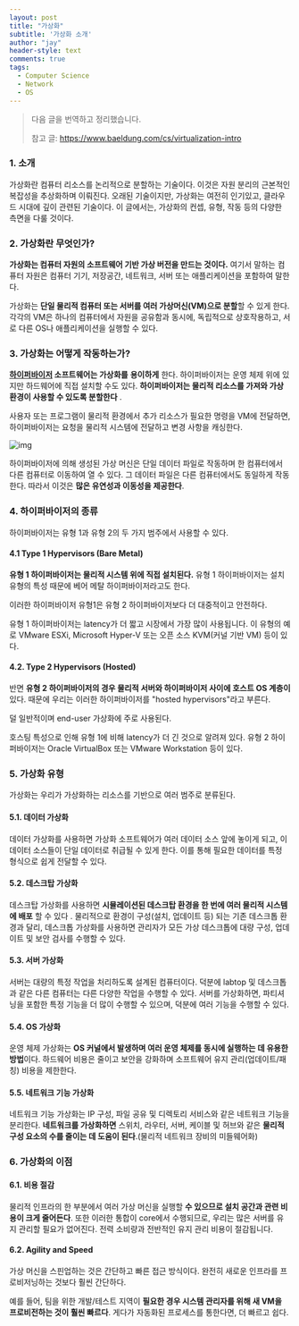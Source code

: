 ```yaml
---
layout: post
title: "가상화"
subtitle: '가상화 소개'
author: "jay"
header-style: text
comments: true
tags:
  - Computer Science
  - Network
  - OS
---
```


> 다음 글을 번역하고 정리했습니다.
> 
> 참고 글: <https://www.baeldung.com/cs/virtualization-intro>

### 1. 소개

가상화란 컴퓨터 리소스를 논리적으로 분할하는 기술이다. 이것은 자원 분리의 근본적인 복잡성을 추상화하며 이뤄진다. 오래된 기술이지만, 가상화는 여전히 인기있고, 클라우드 시대에 깊이 관련된 기술이다. 이 글에서는, 가상화의 컨셉, 유형, 작동 등의 다양한 측면을 다룰 것이다.

### 2. 가상화란 무엇인가?

**가상화는 컴퓨터 자원의 소프트웨어 기반 가상 버전을 만드는 것이다.** 여기서 말하는 컴퓨터 자원은 컴퓨터 기기, 저장공간, 네트워크, 서버 또는 애플리케이션을 포함하여 말한다. 

가상화는 **단일 물리적 컴퓨터 또는 서버를 여러 가상머신(VM)으로 분할**할 수 있게 한다. 각각의 VM은 하나의 컴퓨터에서 자원을 공유함과 동시에, 독립적으로 상호작용하고, 서로 다른 OS나 애플리케이션을 실행할 수 있다.

### 3. 가상화는 어떻게 작동하는가?

**[하이퍼바이저](https://www.redhat.com/ko/topics/virtualization/what-is-a-hypervisor#:~:text=%ED%95%98%EC%9D%B4%ED%8D%BC%EB%B0%94%EC%9D%B4%EC%A0%80%EB%8A%94%20%EA%B0%80%EC%83%81%20%EB%A8%B8%EC%8B%A0,%ED%95%98%EA%B3%A0%20%EA%B5%AC%EB%8F%99%ED%95%98%EB%8A%94%20%EC%86%8C%ED%94%84%ED%8A%B8%EC%9B%A8%EC%96%B4%EC%9E%85%EB%8B%88%EB%8B%A4.&text=%EC%84%9C%EB%A1%9C%20%EB%8B%A4%EB%A5%B8%20%EC%97%AC%EB%9F%AC%20%EA%B0%9C%EC%9D%98%20%EC%9A%B4%EC%98%81,%EC%9D%98%20%ED%95%B5%EC%8B%AC%EC%A0%81%EC%9D%B8%20%EC%9D%B4%EC%A0%90%EC%9E%85%EB%8B%88%EB%8B%A4.) 소프트웨어는 가상화를** **용이하게** 한다. 하이퍼바이저는 운영 체제 위에 있지만 하드웨어에 직접 설치할 수도 있다. **하이퍼바이저는 물리적 리소스를 가져와 가상 환경이 사용할 수 있도록 분할한다** .

사용자 또는 프로그램이 물리적 환경에서 추가 리소스가 필요한 명령을 VM에 전달하면, 하이퍼바이저는 요청을 물리적 시스템에 전달하고 변경 사항을 캐싱한다.



![img](https://www.baeldung.com/wp-content/uploads/sites/4/2020/06/Vitualization-300x231-1.png)

하이퍼바이저에 의해 생성된 가상 머신은 단일 데이터 파일로 작동하며 한 컴퓨터에서 다른 컴퓨터로 이동하여 열 수 있다. 그 데이터 파일은 다른 컴퓨터에서도 동일하게 작동한다. 따라서 이것은 **많은 유연성과 이동성을 제공한다**.

### 4. 하이퍼바이저의 종류

하이퍼바이저는 유형 1과 유형 2의 두 가지 범주에서 사용할 수 있다.

#### 4.1 Type 1 Hypervisors (Bare Metal)

**유형 1 하이퍼바이저는 물리적 시스템 위에 직접 설치된다.** 유형 1 하이퍼바이저는 설치 유형의 특성 때문에 베어 메탈 하이퍼바이저라고도 한다.

이러한 하이퍼바이저 유형1은 유형 2 하이퍼바이저보다 더 대중적이고 안전하다.

유형 1 하이퍼바이저는 latency가 더 짧고 시장에서 가장 많이 사용됩니다. 이 유형의 예로 VMware ESXi, Microsoft Hyper-V 또는 오픈 소스 KVM(커널 기반 VM) 등이 있다.

#### 4.2. Type 2 Hypervisors (Hosted)

반면 **유형 2 하이퍼바이저의 경우 물리적 서버와 하이퍼바이저 사이에 호스트 OS 계층이** 있다. 때문에 우리는 이러한 하이퍼바이저를 "hosted hypervisors"라고 부른다.

덜 일반적이며 end-user 가상화에 주로 사용된다.

호스팅 특성으로 인해 유형 1에 비해 latency가 더 긴 것으로 알려져 있다. 유형 2 하이퍼바이저는 Oracle VirtualBox 또는 VMware Workstation 등이 있다.

### 5. 가상화 유형

가상화는 우리가 가상화하는 리소스를 기반으로 여러 범주로 분류된다.

#### 5.1. 데이터 가상화

데이터 가상화를 사용하면 가상화 소프트웨어가 여러 데이터 소스 앞에 놓이게 되고, 이 데이터 소스들이 단일 데이터로 취급될 수 있게 한다. 이를 통해 필요한 데이터를 특정 형식으로 쉽게 전달할 수 있다.

#### 5.2. 데스크탑 가상화

데스크탑 가상화를 사용하면 **시뮬레이션된 데스크탑 환경을 한 번에 여러 물리적 시스템에 배포** 할 수 있다 . 물리적으로 환경이 구성(설치, 업데이트 등) 되는 기존 데스크톱 환경과 달리, 데스크톱 가상화를 사용하면 관리자가 모든 가상 데스크톱에 대량 구성, 업데이트 및 보안 검사를 수행할 수 있다.

#### 5.3. 서버 가상화

서버는 대량의 특정 작업을 처리하도록 설계된 컴퓨터이다. 덕분에 labtop 및 데스크톱과 같은 다른 컴퓨터는 다른 다양한 작업을 수행할 수 있다.  서버를 가상화하면, 파티셔닝을 포함한 특정 기능을 더 많이 수행할 수 있으며, 덕분에 여러 기능을 수행할 수 있다.

#### 5.4. OS 가상화

운영 체제 가상화는 **OS 커널에서 발생하며 여러 운영 체제를 동시에 실행하는 데 유용한 방법**이다. 하드웨어 비용은 줄이고 보안을 강화하며 소프트웨어 유지 관리(업데이트/패칭) 비용을 제한한다.

#### 5.5. 네트워크 기능 가상화

네트워크 기능 가상화는 IP 구성, 파일 공유 및 디렉토리 서비스와 같은 네트워크 기능을 분리한다. **네트워크를 가상화하면** 스위치, 라우터, 서버, 케이블 및 허브와 같은 **물리적 구성 요소의 수를 줄이는 데 도움이 된다**.(물리적 네트워크 장비의 미들웨어화)

### 6. 가상화의 이점

#### 6.1. 비용 절감

물리적 인프라의 한 부분에서 여러 가상 머신을 실행할 **수 있으므로 설치 공간과 관련 비용이 크게 줄어든다**. 또한 이러한 통합이 core에서 수행되므로, 우리는 많은 서버를 유지 관리할 필요가 없어진다. 전력 소비량과 전반적인 유지 관리 비용이 절감됩니다.

#### 6.2.  Agility and Speed

가상 머신을 스핀업하는 것은 간단하고 빠른 접근 방식이다. 완전히 새로운 인프라를 프로비저닝하는 것보다 훨씬 간단하다.

예를 들어, 팀을 위한 개발/테스트 지역이 **필요한 경우 시스템 관리자를 위해 새 VM을 프로비전하는 것이 훨씬 빠르다**. 게다가 자동화된 프로세스를 통한다면, 더 빠르고 쉽다.
